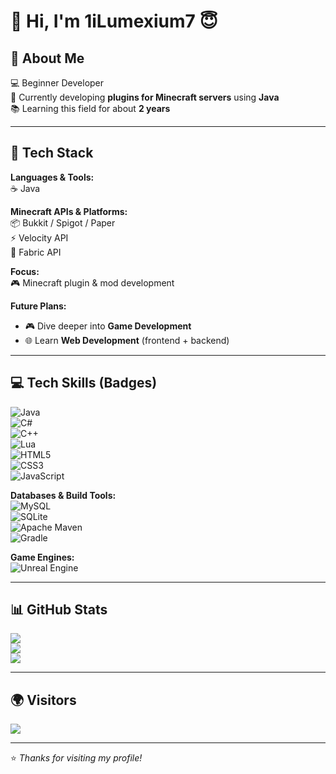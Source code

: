 # 👋 Hi, I'm 1iLumexium7 😇  

## 💫 About Me  
💻 Beginner Developer  
🌱 Currently developing **plugins for Minecraft servers** using **Java**  
📚 Learning this field for about **2 years**  

---

## 🔧 Tech Stack  

**Languages & Tools:**  
☕ Java  

**Minecraft APIs & Platforms:**  
📦 Bukkit / Spigot / Paper  
⚡ Velocity API  
🧩 Fabric API  

**Focus:**  
🎮 Minecraft plugin & mod development  

**Future Plans:**  
- 🎮 Dive deeper into **Game Development**  
- 🌐 Learn **Web Development** (frontend + backend)  

---

## 💻 Tech Skills (Badges)  
![Java](https://img.shields.io/badge/java-%23ED8B00.svg?style=for-the-badge&logo=openjdk&logoColor=white)  
![C#](https://img.shields.io/badge/c%23-%23239120.svg?style=for-the-badge&logo=csharp&logoColor=white)  
![C++](https://img.shields.io/badge/c++-%2300599C.svg?style=for-the-badge&logo=c%2B%2B&logoColor=white)  
![Lua](https://img.shields.io/badge/lua-%232C2D72.svg?style=for-the-badge&logo=lua&logoColor=white)  
![HTML5](https://img.shields.io/badge/html5-%23E34F26.svg?style=for-the-badge&logo=html5&logoColor=white)  
![CSS3](https://img.shields.io/badge/css3-%231572B6.svg?style=for-the-badge&logo=css3&logoColor=white)  
![JavaScript](https://img.shields.io/badge/javascript-%23323330.svg?style=for-the-badge&logo=javascript&logoColor=%23F7DF1E)  

**Databases & Build Tools:**  
![MySQL](https://img.shields.io/badge/mysql-4479A1.svg?style=for-the-badge&logo=mysql&logoColor=white)  
![SQLite](https://img.shields.io/badge/sqlite-%2307405e.svg?style=for-the-badge&logo=sqlite&logoColor=white)  
![Apache Maven](https://img.shields.io/badge/Apache%20Maven-C71A36?style=for-the-badge&logo=Apache%20Maven&logoColor=white)  
![Gradle](https://img.shields.io/badge/Gradle-02303A.svg?style=for-the-badge&logo=Gradle&logoColor=white)  

**Game Engines:**  
![Unreal Engine](https://img.shields.io/badge/unrealengine-%23313131.svg?style=for-the-badge&logo=unrealengine&logoColor=white)  

---

## 📊 GitHub Stats  

![](https://github-readme-stats.vercel.app/api?username=1iLumexium7&theme=dark&hide_border=false&include_all_commits=false&count_private=false)  
![](https://nirzak-streak-stats.vercel.app/?user=1iLumexium7&theme=dark&hide_border=false)  
![](https://github-readme-stats.vercel.app/api/top-langs/?username=1iLumexium7&theme=dark&hide_border=false&include_all_commits=false&count_private=false&layout=compact)  

---

## 🌍 Visitors  
[![](https://visitcount.itsvg.in/api?id=1iLumexium7&icon=0&color=0)](https://visitcount.itsvg.in)  

---

⭐️ *Thanks for visiting my profile!*  
